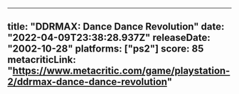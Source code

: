
---
title: "DDRMAX: Dance Dance Revolution"
date: "2022-04-09T23:38:28.937Z"
releaseDate: "2002-10-28"
platforms: ["ps2"]
score: 85
metacriticLink: "https://www.metacritic.com/game/playstation-2/ddrmax-dance-dance-revolution"
---

